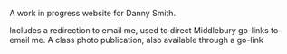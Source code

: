 A work in progress website for Danny Smith. 

Includes
  a redirection to email me, used to direct Middlebury go-links to email me. 
  A class photo publication, also available through a go-link

